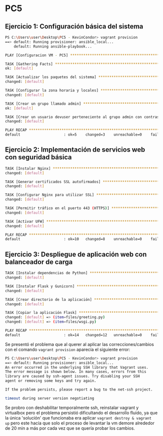 # PC5

## Ejercicio 1: Configuración básica del sistema

```bash
PS C:\Users\user\Desktop\PC5 - KevinCondor> vagrant provision
==> default: Running provisioner: ansible_local...
    default: Running ansible-playbook...

PLAY [Configuracion VM - PC5] **************************************************

TASK [Gathering Facts] *********************************************************
ok: [default]

TASK [Actualizar los paquetes del sistema] *************************************
changed: [default]

TASK [Configurar la zona horaria y locales] ************************************
changed: [default]

TASK [Crear un grupo llamado admin] ********************************************
ok: [default]

TASK [Crear un usuario devuser perteneciente al grupo admin con contraseña cifrada] ***
changed: [default]

PLAY RECAP *********************************************************************
default                    : ok=5    changed=3    unreachable=0    failed=0    skipped=0    rescued=0    ignored=0
```
    
## Ejercicio 2: Implementación de servicios web con seguridad básica

```bash
TASK [Instalar Nginx] **********************************************************
changed: [default]

TASK [Generar certificados SSL autofirmados] ***********************************
changed: [default]

TASK [Configurar Nginx para utilizar SSL] **************************************
changed: [default]

TASK [Permitir tráfico en el puerto 443 (HTTPS)] *******************************
changed: [default]

TASK [Activar UFW] *************************************************************
changed: [default]

PLAY RECAP *********************************************************************
default                    : ok=10   changed=8    unreachable=0    failed=0    skipped=0    rescued=0    ignored=0
```

## Ejercicio 3: Despliegue de aplicación web con balanceador de carga

```bash
TASK [Instalar dependencias de Python] *****************************************
changed: [default]

TASK [Instalar Flask y Gunicorn] ***********************************************
changed: [default]

TASK [Crear directorio de la aplicación] ***************************************
changed: [default]

TASK [Copiar la aplicación Flask] **********************************************
changed: [default] => (item=files/greeting.py)
changed: [default] => (item=files/wsgi.py)

PLAY RECAP *********************************************************************
default                    : ok=14   changed=12   unreachable=0    failed=0    skipped=0    rescued=0    ignored=0
```

Se presentó el problema que al querer al aplicar las correcciones/cambios con el comando `vagrant provision` aparecía el siguiente error:

```bash
PS C:\Users\user\Desktop\PC5 - KevinCondor> vagrant provision
==> default: Running provisioner: ansible_local...
An error occurred in the underlying SSH library that Vagrant uses.
The error message is shown below. In many cases, errors from this
library are caused by ssh-agent issues. Try disabling your SSH
agent or removing some keys and try again.

If the problem persists, please report a bug to the net-ssh project.

timeout during server version negotiating
```
Se probro con deshabilitar temporalmente ssh, reinstalar vagrant y virtualbox pero el problema persistió dificultando el desarrollo fluido, ya que la única 'solución' que funcionaba era aplicar `vagrant destroy & vagrant up` pero este hacía que solo el proceso de levantar la vm demore alrededor de 20 min a más por cada vez que se quería probar los cambios.